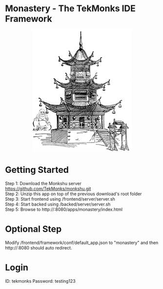 # Monastery - The TekMonks IDE Framework

<p align="center"><img src="https://github.com/TekMonksGitHub/raw/blob/master/monastery.gif?raw=true" height="400px"></p>

Getting Started
===============
Step 1: Download the Monkshu server https://github.com/TekMonks/monkshu.git  
Step 2: Unzip this app on top of the previous download's root folder  
Step 3: Start frontend using <monkshu>/frontend/server/server.sh  
Step 4: Start backed using <monkshu>/backed/server/server.sh  
Step 5: Browse to http://<your IP>:8080/apps/monastery/index.html  

Optional Step
=============
Modify /frontend/framework/conf/default_app.json to "monastery" and then http://<your IP>:8080 should auto redirect.

Login
=====
ID: tekmonks
Password: testing123
